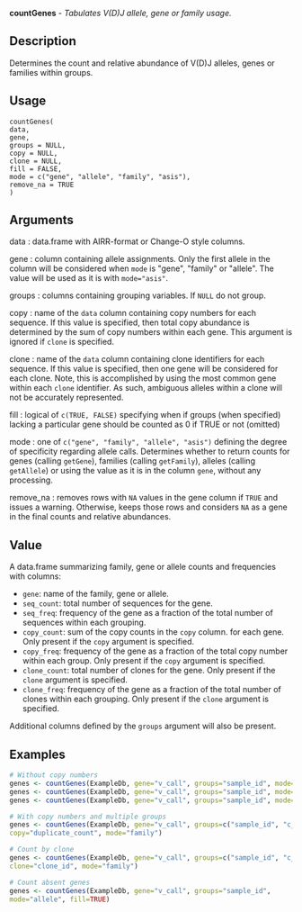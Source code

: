 **countGenes** - *Tabulates V(D)J allele, gene or family usage.*

Description
--------------------

Determines the count and relative abundance of V(D)J alleles, genes or families within
groups.


Usage
--------------------
```
countGenes(
data,
gene,
groups = NULL,
copy = NULL,
clone = NULL,
fill = FALSE,
mode = c("gene", "allele", "family", "asis"),
remove_na = TRUE
)
```

Arguments
-------------------

data
:   data.frame with AIRR-format or Change-O style columns.

gene
:   column containing allele assignments. Only the first allele in the
column will be considered when `mode` is "gene", "family" or 
"allele". The value will be used as it is with `mode="asis"`.

groups
:   columns containing grouping variables. If `NULL` do not group.

copy
:   name of the `data` column containing copy numbers for each 
sequence. If this value is specified, then total copy abundance
is determined by the sum of copy numbers within each gene.
This argument is ignored if `clone` is specified.

clone
:   name of the `data` column containing clone identifiers for each 
sequence. If this value is specified, then one gene will be considered 
for each clone. Note, this is accomplished by using the most 
common gene within each `clone` identifier. As such,
ambiguous alleles within a clone will not be accurately represented.

fill
:   logical of `c(TRUE, FALSE)` specifying when if groups (when specified)
lacking a particular gene should be counted as 0 if TRUE or not (omitted)

mode
:   one of `c("gene", "family", "allele", "asis")` defining
the degree of specificity regarding allele calls. Determines whether 
to return counts for genes (calling `getGene`), 
families (calling `getFamily`), alleles (calling 
`getAllele`) or using the value as it is in the column
`gene`, without any processing.

remove_na
:   removes rows with `NA` values in the gene column if `TRUE` and issues a warning. 
Otherwise, keeps those rows and considers `NA` as a gene in the final counts 
and relative abundances.




Value
-------------------

A data.frame summarizing family, gene or allele counts and frequencies 
with columns:

+  `gene`:         name of the family, gene or allele.
+  `seq_count`:    total number of sequences for the gene.
+  `seq_freq`:     frequency of the gene as a fraction of the total
number of sequences within each grouping.
+  `copy_count`:   sum of the copy counts in the `copy` column.
for each gene. Only present if the `copy` 
argument is specified.
+  `copy_freq`:    frequency of the gene as a fraction of the total
copy number within each group. Only present if 
the `copy` argument is specified.
+  `clone_count`:  total number of clones for the gene. Only present if 
the `clone` argument is specified.
+  `clone_freq`:   frequency of the gene as a fraction of the total
number of clones within each grouping. Only present if 
the `clone` argument is specified.

Additional columns defined by the `groups` argument will also be present.



Examples
-------------------

```R
# Without copy numbers
genes <- countGenes(ExampleDb, gene="v_call", groups="sample_id", mode="family")
genes <- countGenes(ExampleDb, gene="v_call", groups="sample_id", mode="gene")
genes <- countGenes(ExampleDb, gene="v_call", groups="sample_id", mode="allele")

# With copy numbers and multiple groups
genes <- countGenes(ExampleDb, gene="v_call", groups=c("sample_id", "c_call"), 
copy="duplicate_count", mode="family")

# Count by clone
genes <- countGenes(ExampleDb, gene="v_call", groups=c("sample_id", "c_call"), 
clone="clone_id", mode="family")

# Count absent genes 
genes <- countGenes(ExampleDb, gene="v_call", groups="sample_id", 
mode="allele", fill=TRUE)

```








